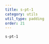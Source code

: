 ```yaml
---
title: s-pt-1
category: utils
util_type: padding
order: 21
---
```

<div class="s-pt-1">
  <code>s-pt-1</code>
</div>